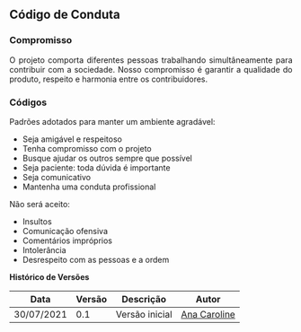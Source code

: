 ## Código de Conduta

### Compromisso
<p style="text-align: justify" > O projeto comporta diferentes pessoas trabalhando simultâneamente para contribuir com a sociedade. Nosso compromisso é garantir a qualidade do produto, respeito e harmonia entre os contribuidores. </p>

### Códigos
<p style="text-align: justify" > Padrões adotados para manter um ambiente agradável: </p>
<ul>
    <li>Seja amigável e respeitoso</li>
    <li>Tenha compromisso com o projeto</li>
    <li>Busque ajudar os outros sempre que possível</li>
    <li>Seja paciente: toda dúvida é importante</li>
    <li>Seja comunicativo</li>
    <li>Mantenha uma conduta profissional</li>
</ul>

<p style="text-align: justify" > Não será aceito:</p>
<ul>
    <li>Insultos</li>
    <li>Comunicação ofensiva</li>
    <li>Comentários impróprios</li>
    <li>Intolerância</li>
    <li>Desrespeito com as pessoas e a ordem</li>
</ul>


**Histórico de Versões**

| Data       | Versão | Descrição                    | Autor                                                         |
| ---------- | ------ | ---------------------------- | ------------------------------------------------------------- |
| 30/07/2021 | 0.1    | Versão inicial               | [Ana Caroline](https://github.com/anaaroch)                   |